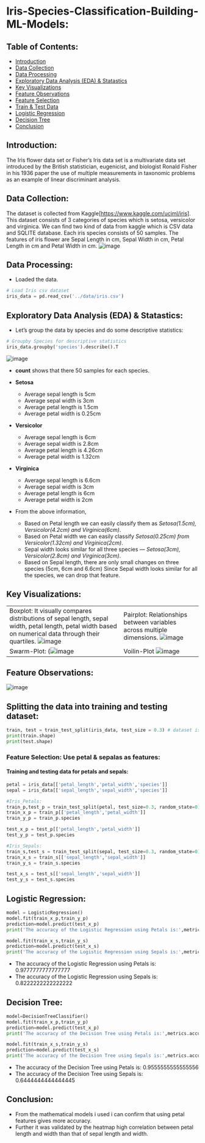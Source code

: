 # Iris-Species-Classification-Building-ML-Models:
## Table of Contents:
- [Introduction](#introduction)
- [Data Collection](#data-collection)
- [Data Processing](#data-processing)
- [Exploratory Data Analysis (EDA) & Statastics](#exploratory-data-analysis-eda-&-Statastics)
- [Key Visualizations](#Key-Visualizations)
- [Feature Observations](#feature-observations)
- [Feature Selection](#feature-selection)
- [Train & Test Data](#splitting-the-data-into-training-and-testing-dataset)
- [Logistic Regression](#Logistic-Regression)
- [Decision Tree](#Decision-Tree)
- [Conclusion](#conclusion)
## Introduction:
The Iris flower data set or Fisher’s Iris data set is a multivariate data set introduced by the British statistician, eugenicist, and biologist Ronald Fisher in his 1936 paper the use of multiple measurements in taxonomic problems as an example of linear discriminant analysis.
## Data Collection:
The dataset is collected from Kaggle[https://www.kaggle.com/uciml/iris].
This dataset consists of 3 categories of species which is setosa, versicolor and virginica.
We can find two kind of data from kaggle which is CSV data and SQLITE database.
Each iris species consists of 50 samples.
The features of iris flower are Sepal Length in cm, Sepal Width in cm, Petal Length in cm and Petal Width in cm.
![image](https://github.com/DA-Atharv/Iris_Species_Classification/assets/159448408/3a451bf4-c937-4b84-b059-1074151aa112)
## Data Processing:
- Loaded the data.
```python
# Load Iris csv dataset
iris_data = pd.read_csv('../data/iris.csv')
```
## Exploratory Data Analysis (EDA) & Statastics:
- Let’s group the data by species and do some descriptive statistics:
```python
# Groupby Species for descriptive statistics
iris_data.groupby('species').describe().T
```
![image](https://github.com/DA-Atharv/Iris_Species_Classification/assets/159448408/ebcf5c1c-49d4-4f90-a526-838bce3ce054)
- **count** shows that there 50 samples for each species.
- **Setosa**
  - Average sepal length is 5cm
  - Average sepal width is 3cm
  - Average petal length is 1.5cm
  - Average petal width is 0.25cm
- **Versicolor**
  - Average sepal length is 6cm
  - Average sepal width is 2.8cm
  - Average petal length is 4.26cm
  - Average petal width is 1.32cm
- **Virginica**
  - Average sepal length is 6.6cm
  - Average sepal width is 3cm
  - Average petal length is 6cm
  - Average petal width is 2cm

- From the above information,
  - Based on Petal length we can easily classify them as *Setosa(1.5cm), Versicolor(4.2cm) and Virginica(6cm)*.
  - Based on Petal width we can easily classify *Setosa(0.25cm) from Versicolor(1.32cm) and Virginica(2cm)*.
  - Sepal width looks similar for all three species — *Setosa(3cm), Versicolor(2.8cm) and Virginica(3cm)*.
  - Based on Sepal length, there are only small changes on three species (5cm, 6cm and 6.6cm)
Since Sepal width looks similar for all the species, we can drop that feature.
## Key Visualizations:
|                           |                           |
|---------------------------|---------------------------|
| Boxplot: It visually compares distributions of sepal length, sepal width, petal length, petal width based on numerical data through their quartiles. ![image](https://github.com/DA-Atharv/Iris-Species-Classification-and-Model-Evaluation/assets/159448408/c2b1caa8-5125-4850-bfd4-e39b1feeabe9) | Pairplot: Relationships between variables across multiple dimensions. ![image](https://github.com/DA-Atharv/Iris-Species-Classification-and-Model-Evaluation/assets/159448408/bd6c1aaf-3e87-4776-8394-cd84917d2ff4) 
| Swarm-Plot: (![image](https://github.com/DA-Atharv/Iris-Species-Classification-and-Model-Evaluation/assets/159448408/eec6d04d-05a1-4e5a-8570-882f0fde13ad) | Voilin-Plot ![image](https://github.com/DA-Atharv/Iris-Species-Classification-and-Model-Evaluation/assets/159448408/d9ab3196-dc8d-449b-b628-4bcd3bd50741) | 
## Feature Observations:
![image](https://github.com/DA-Atharv/Iris-Species-Prediction-Model-Evaluation/assets/159448408/8b2d33e5-dfec-4ac3-ba64-4ab3120c8669)

## Splitting the data into training and testing dataset:
```python
train, test = train_test_split(iris_data, test_size = 0.3) # dataset is split into 70% training and 30% testing
print(train.shape)
print(test.shape)
```
### Feature Selection: Use petal & sepalas as features: 
#### Training and testing data for petals and sepals:
```python
petal = iris_data[['petal_length','petal_width','species']]
sepal = iris_data[['sepal_length','sepal_width','species']]

#Iris_Petals:
train_p,test_p = train_test_split(petal, test_size=0.3, random_state=0) 
train_x_p = train_p[['petal_length','petal_width']]
train_y_p = train_p.species

test_x_p = test_p[['petal_length','petal_width']]
test_y_p = test_p.species

#Iris_Sepals:
train_s,test_s = train_test_split(sepal, test_size=0.3, random_state=0) #sepals
train_x_s = train_s[['sepal_length','sepal_width']]
train_y_s = train_s.species

test_x_s = test_s[['sepal_length','sepal_width']]
test_y_s = test_s.species
```
## Logistic Regression:
```python
model = LogisticRegression()
model.fit(train_x_p,train_y_p) 
prediction=model.predict(test_x_p) 
print('The accuracy of the Logistic Regression using Petals is:',metrics.accuracy_score(prediction,test_y_p))

model.fit(train_x_s,train_y_s) 
prediction=model.predict(test_x_s) 
print('The accuracy of the Logistic Regression using Sepals is:',metrics.accuracy_score(prediction,test_y_s))
```
+ The accuracy of the Logistic Regression using Petals is: 0.9777777777777777
+ The accuracy of the Logistic Regression using Sepals is: 0.8222222222222222
## Decision Tree: 
```python
model=DecisionTreeClassifier()
model.fit(train_x_p,train_y_p) 
prediction=model.predict(test_x_p) 
print('The accuracy of the Decision Tree using Petals is:',metrics.accuracy_score(prediction,test_y_p))

model.fit(train_x_s,train_y_s) 
prediction=model.predict(test_x_s) 
print('The accuracy of the Decision Tree using Sepals is:',metrics.accuracy_score(prediction,test_y_s))
```
+ The accuracy of the Decision Tree using Petals is: 0.9555555555555556
+ The accuracy of the Decision Tree using Sepals is: 0.6444444444444445
## Conclusion:
+ From the mathematical models i used i can confirm that using petal features gives more accuracy.
+ Further it was validated by the heatmap high correlation between petal length and width than that of sepal length and width. 
